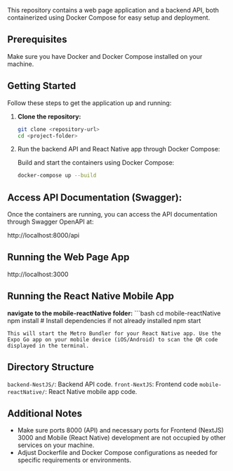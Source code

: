 

This repository contains a web page application and a backend API, both containerized using Docker Compose for easy setup and deployment.

## Prerequisites

Make sure you have Docker and Docker Compose installed on your machine.

## Getting Started

Follow these steps to get the application up and running:

1. **Clone the repository:**

   ```bash
   git clone <repository-url>
   cd <project-folder>
   
2. Run the backend API and React Native app through Docker Compose:

    Build and start the containers using Docker Compose:

     ```bash
    docker-compose up --build

## Access API Documentation (Swagger):

  Once the containers are running, you can access the API documentation through Swagger OpenAPI at:

  http://localhost:8000/api
## Running the Web Page App 
  http://localhost:3000

## Running the React Native Mobile App
  **navigate to the mobile-reactNative folder:**
    ```bash
    cd mobile-reactNative
    npm install   # Install dependencies if not already installed
    npm start

    This will start the Metro Bundler for your React Native app. Use the Expo Go app on your mobile device (iOS/Android) to scan the QR code displayed in the terminal.

## Directory Structure
  `backend-NestJS/`: Backend API code.
  `front-NextJS`: Frontend code
  `mobile-reactNative/`: React Native mobile app code.

## Additional Notes
  - Make sure ports 8000 (API) and necessary ports for Frontend (NextJS) 3000 and Mobile (React Native) development are not occupied by other services on your machine.
  - Adjust Dockerfile and Docker Compose configurations as needed for specific requirements or environments.
  
    
